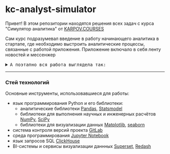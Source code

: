 # kc-analyst-simulator

Привет! В этом репозитории находятся решения всех задач с курса "Симулятор аналитика" от [KARPOV.COURSES](https://karpov.courses)

Сам курс подразумевал введение в работу начинающего аналитика в стартапе, где необходимо выстроить аналитические процессы, связанные с работой приложения. Приложение включало в себя ленту новостей и мессенжер

<details>
  
<summary> <kbd>А поэтапно вся работа выглядела так:</kbd> </summary>
  
* Построение дашбордов
  + Задание 1: основные метрики ленты новостей
  + Задание 2: взаимодействие ленты новостей и мессенджера
* Анализ продуктовых метрик
  + Задание 1: retention пользователей с разным трафиком
  + Задание 2: аномалия новых пользователей
  + Задание 3: просадок активных пользователей
  + Задание 4: поведение пользователей и недельный retention
* [A/B-тестирование](https://github.com/l0dyr3k/kc-analyst-simulator/tree/main/abtest)
  + [Задание 1: A/A-тестирование](https://github.com/l0dyr3k/kc-analyst-simulator/blob/main/abtest/abtest-1.ipynb)
  + [Задание 2: методы проверок гипотез](https://github.com/l0dyr3k/kc-analyst-simulator/blob/main/abtest/abtest-2.ipynb)
  + [Задание 3: линеаризованные метрики](https://github.com/l0dyr3k/kc-analyst-simulator/blob/main/abtest/abtest-3.ipynb)
* [ETL конвейер](https://github.com/l0dyr3k/kc-analyst-simulator/tree/main/etl-pipeline)
  + [Задание 1: построение базового ETL конвейера](https://github.com/l0dyr3k/kc-analyst-simulator/blob/main/etl-pipeline/etl-pipeline.py)
* [Автоматизация отчётов](https://github.com/l0dyr3k/kc-analyst-simulator/tree/main/report)
  + [Задание 1: основные метрики за прошедшую неделю](https://github.com/l0dyr3k/kc-analyst-simulator/blob/main/report/report-1.py)
  + [Задание 2: динамика работы приложения](https://github.com/l0dyr3k/kc-analyst-simulator/blob/main/report/report-2.py)
* [Система алёртов](https://github.com/l0dyr3k/kc-analyst-simulator/tree/main/alert)
  + [Задание 1: поиск аномалий в реальном времени](https://github.com/l0dyr3k/kc-analyst-simulator/tree/main/alert/alert.py)
  
</details>

----------------

### Стей технологий

Основные инструменты, использовавшиеся для работы:

* язык программирования Python и его библиотеки:
  + аналитические библиотеки [Pandas](https://pandas.pydata.org/), [Statsmodel](https://www.statsmodels.org/stable/index.html)
  + библиотеки для выполнения научных и инженерных расчётов [NumPy](https://numpy.org/), [SciPy](https://scipy.org/)
  + библиотеки для визуализации данных [Matplotlib](https://matplotlib.org/), [seaborn](https://seaborn.pydata.org/)
* cистема контроля версий проекта [GitLab](https://about.gitlab.com)
* среда программирования [Jupyter Notebook](https://jupyter.org/)
* язык запросов SQL [ClickHouse](https://clickhouse.com/docs/ru/)
* BI-системы и сервисы визуализации даннных [Superset](https://superset.apache.org/), [Redash](https://redash.io)
  
